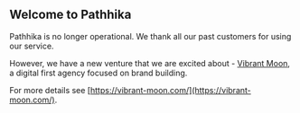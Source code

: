 ## Welcome to Pathhika

Pathhika is no longer operational. We thank all our past customers for using our service. 

However, we have a new venture that we are excited about - [Vibrant Moon](https://vibrant-moon.com/), a digital first agency focused on brand building. 

For more details see [https://vibrant-moon.com/](https://vibrant-moon.com/).
